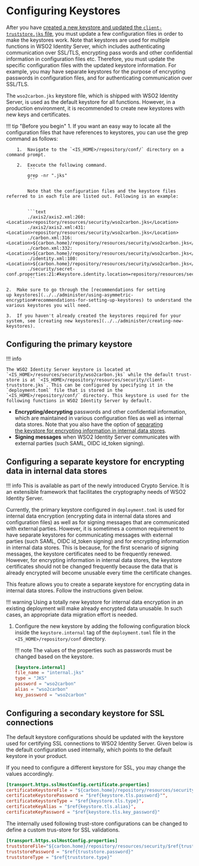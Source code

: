 # Configuring Keystores

After you have [created a new keystore and updated the `client-truststore.jks` file](../../administer/creating-new-keystores), you must update a few configuration files in order to make the keystores work. Note that keystores are used for multiple functions in WSO2 Identity Server, which includes authenticating communication over SSL/TLS, encrypting pass words and other confidential information in configuration files etc. Therefore, you must update the specific configuration files with the updated keystore information. For example, you may have separate keystores for the purpose of encrypting
passwords in configuration files, and for authenticating communication over SSL/TLS.

The `wso2carbon.jks` keystore file, which is shipped with WSO2 Identity Server, is used as the default keystore for all functions. However, in a production environment, it is recommended to create new keystores with new keys and certificates.
    
!!! tip "Before you begin"
    1.  If you want an easy way to locate all the configuration files that have references to keystores, you can use the grep command as follows:

        1.  Navigate to the `<IS_HOME>/repository/conf/` directory on a command prompt.

        2.  Execute the following command.
            ```
            grep -nr ".jks"
            ``` 

            Note that the configuration files and the keystore files referred to in each file are listed out. Following is an example: 


            ```text
            ./axis2/axis2.xml:260:                <Location>repository/resources/security/wso2carbon.jks</Location>
            ./axis2/axis2.xml:431:                <Location>repository/resources/security/wso2carbon.jks</Location>
            ./carbon.xml:316:            <Location>${carbon.home}/repository/resources/security/wso2carbon.jks</Location>
            ./carbon.xml:332:            <Location>${carbon.home}/repository/resources/security/wso2carbon.jks</Location>
            ./identity.xml:180:             <Location>${carbon.home}/repository/resources/security/wso2carbon.jks</Location>
            ./security/secret-conf.properties:21:#keystore.identity.location=repository/resources/security/wso2carbon.jks
            ```

    2.  Make sure to go through the [recommendations for setting up keystores](../../administer/using-asymmetric-encryption#recommendations-for-setting-up-keystores) to understand the various keystores you will need.

    3.  If you haven't already created the keystores required for your system, see [creating new keystores](../../administer/creating-new-keystores).

## Configuring the primary keystore

!!! info

    The WSO2 Identity Server keystore is located at `<IS_HOME>/resources/security/wso2carbon.jks` while the default trust-store is at `<IS_HOME>/repository/resources/security/client-truststore.jks`. This can be configured by specifying it in the `deployment.toml` file that is stored in the `<IS_HOME>/repository/conf/` directory. This keystore is used for the following functions in WSO2 Identity Server by default.

-   **Encrypting/decrypting** passwords and other confidential information, which are maintained in various configuration files as well as internal data stores. Note that you also have the option of
    [separating the keystore for encrypting information in internal data stores](#configuring-a-separate-keystore-for-encrypting-data-in-internal-data-stores).
-   **Signing messages** when WSO2 Identity Server communicates with external parties (such SAML, OIDC id_token signing). 

## Configuring a separate keystore for encrypting data in internal data stores

!!! info 
    This is available as part of the newly introduced Crypto Service. It is an extensible framework that facilitates the cryptography needs of WSO2 Identity Server.

Currently, the primary keystore configured in `deployment.toml` is used for internal data encryption (encrypting data in internal data stores and configuration files) as well as for signing messages that are communicated with external parties. However, it is sometimes a common requirement to have separate keystores for communicating messages with external parties (such SAML, OIDC id_token signing) and for encrypting information in internal data stores. This is because, for the first scenario of signing messages, the keystore certificates need to be frequently renewed. However, for encrypting information in internal data stores, the keystore certificates should not be changed frequently because the data that is already encrypted will become unusable every time the certificate changes.

This feature allows you to create a separate keystore for encrypting data in internal data stores. Follow the instructions given below.

!!! warning
    Using a totally new keystore for internal data encryption in an existing deployment will make already encrypted data unusable. In such cases, an appropriate data migration effort is needed.
    

1.  Configure the new keystore by adding the following configuration block inside the `keystore.internal` tag of the `deployment.toml` file in the `<IS_HOME>/repository/conf` directory.

    !!! note
        The values of the properties such as passwords must be changed based on the keystore.
    
    ``` toml
    [keystore.internal]
    file_name = "internal.jks"
    type = "JKS"
    password = "wso2carbon"
    alias = "wso2carbon"
    key_password = "wso2carbon"
    ```

## Configuring a secondary keystore for SSL connections

The default keystore configurations should be updated with the keystore used for certifying SSL connections to WSO2 Identity Server. Given below is the default configuration used internally, which points to the default keystore in your product. 

If you need to configure a different keystore for SSL, you may change the values accordingly.
    
```toml 
[transport.https.sslHostConfig.certificate.properties]
certificateKeystoreFile = "${carbon.home}/repository/resources/security/$ref{keystore.tls.file_name}",
certificateKeystorePassword = "$ref{keystore.tls.password}"",
certificateKeystoreType = "$ref{keystore.tls.type}",
certificateKeyAlias = "$ref{keystore.tls.alias}",
certificateKeyPassword = "$ref{keystore.tls.key_password}"
```
  
The internally used following trust-store configurations can be changed to define a custom trus-store for SSL validations.

```toml
[transport.https.sslHostConfig.properties]
truststoreFile="${carbon.home}/repository/resources/security/$ref{truststore.file_name}"
truststorePassword = "$ref{truststore.password}"
truststoreType = "$ref{truststore.type}"
``` 
